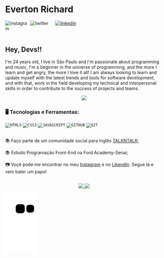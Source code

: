 

</br>
</br>

<div dsplay="inline-block">
 
 <h1 align="left">Everton Richard</h1>
  <a href="https://www.instagram.com/isttommy/">
    <img align="left" width="80px" src="https://i.ibb.co/qkGSp1D/instagram.png" alt="instagram" style="vertical-align:top;">
  </a> 
 
  <a href="https://br.linkedin.com/in/everton-richard-349a2b254?trk=people-guest_people_search-card">
    <img width="80px" src="https://i.ibb.co/RyZx12b/linkedin.png" alt="linkedin" style="vertical-align:top;">
  </a>
  <img align="left" width="80px" src="https://i.ibb.co/ZcFHDpv/twitter.png" alt="twitter" style="vertical-align:top;">
  </a>
</div>
 
 </br>
 </br>
 
 ## Hey, Devs!!

I'm 24 years old, I live in São Paulo and I'm passionate about programming and music, I'm a beginner in the universe of programming, and the more I learn and get angry, the more I love it all! I am always looking to learn and update myself with the latest trends and tools for software development, and with that, work in the field developing my technical and interpersonal skills in order to contribute to the success of projects and teams.
 

<p align="center">
  <img src="https://super.abril.com.br/wp-content/uploads/2016/09/super_imggato_digitando_0.gif" width="350">
</p>


### 🖥️ Tecnologias e Ferramentas: 
<code><img width="40px" src="https://cdn.jsdelivr.net/gh/devicons/devicon/icons/html5/html5-original-wordmark.svg" title = "HTML5"/></code>
<code><img width="40px" src="https://cdn.jsdelivr.net/gh/devicons/devicon/icons/css3/css3-original-wordmark.svg" title = "CSS3"/></code>
<code><img width="40px" src="https://cdn.jsdelivr.net/gh/devicons/devicon/icons/javascript/javascript-original.svg" title = "JAVASCRIPT"/></code>
<code><img width="40px" src="https://cdn.jsdelivr.net/gh/devicons/devicon/icons/github/github-original.svg" title = "GITHUB"/></code>
<code><img width="40px" src="https://cdn.jsdelivr.net/gh/devicons/devicon/icons/git/git-original.svg" title = "GIT"/></code>
</br>
</br>


<p align="left">📚 Faço parte de um comunidade social para Inglês <a href="https://uk.linkedin.com/company/talktalk">TALKNTALK</a>;</p>
<p align="left">📚 Estudo Programação Front-End na Ford Academy-Senai;</p>
<p align="left">📷 Voçê pode me encontrar no meu <a href="https://www.instagram.com/isttommy">Instagram</a> e no <a href="https://br.linkedin.com/in/everton-richard-349a2b254?trk=people-guest_people_search-card">Likendln</a>. Segue lá e vem bater um papo!</p>

##
<p align="center">
<a href="https://github.com/evertonrichard">
  <img height="180em" src="https://github-readme-stats-eight-theta.vercel.app/api?username=evertonrichard&show_icons=true&theme=algolia&include_all_commits=true&count_private=true"/>
  <img height="180em" src="https://github-readme-stats-eight-theta.vercel.app/api/top-langs/?username=evertonrichard&layout=compact&langs_count=8&theme=algolia"/>
</a>
</p>


![minhoca](https://raw.githubusercontent.com/rick-png/rick-png/output/github-contribution-grid-snake.svg)
